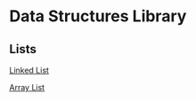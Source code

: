 # Data Structures Library

## Lists

[Linked List](lists/LinkedList.md)

[Array List](lists/ArrayList.md) 
